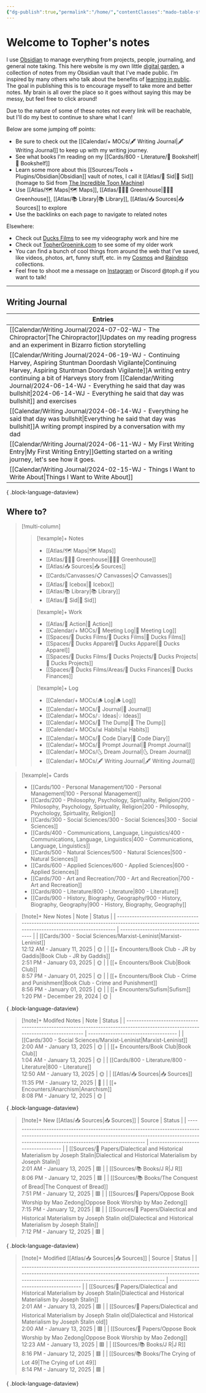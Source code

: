 ```yaml
---
{"dg-publish":true,"permalink":"/home/","contentClasses":"mado-table-stripe mado-table","tags":["gardenEntry"]}
---
```




# Welcome to Topher's notes

I use [Obsidian](https://obsidian.md/) to manage everything from projects, people, journaling, and general note taking. This here website is my own little [digital garden](https://maggieappleton.com/garden-history), a collection of notes from my Obsidian vault that I've made public. I’m inspired by many others who talk about the benefits of [learning in public](https://notes.nicolevanderhoeven.com/Learning+in+public). The goal in publishing this is to encourage myself to take more and better notes. My brain is all over the place so it goes without saying this may be messy, but feel free to click around! 

Due to the nature of some of these notes not every link will be reachable, but I'll do my best to continue to share what I can! 

Below are some jumping off points:

- Be sure to check out the [[Calendar/+ MOCs/🖋 Writing Journal\|🖋 Writing Journal]] to keep up with my writing journey. 
- See what books I'm reading on my [[Cards/800 - Literature/📗 Bookshelf\|📗 Bookshelf]]
- Learn some more about this [[Sources/Tools + Plugins/Obsidian\|Obsidian]] vault of notes, I call it [[Atlas/🧠 Sid\|🧠 Sid]] (homage to Sid from [The Incredible Toon Machine](https://www.youtube.com/watch?v=w6RD2s4TQAQ))
- Use [[Atlas/🗺 Maps\|🗺 Maps]], [[Atlas/👨🏻‍🌾 Greenhouse\|👨🏻‍🌾 Greenhouse]], [[Atlas/📚 Library\|📚 Library]], [[Atlas/📥 Sources\|📥 Sources]] to explore 
- Use the backlinks on each page to navigate to related notes

Elsewhere:
- Check out [Ducks Films](http://ducksfilms.com) to see my videography work and hire me
- Check out [TopherGroenink.com](http://tophergroenink.com) to see some of my older work
- You can find a bunch of cool things from around the web that I’ve saved, like videos, photos, art, funny stuff, etc. in my [Cosmos](https://www.cosmos.so/topher) and [Raindrop](https://raindrop.io/tophg) collections.
- Feel free to shoot me a message on [Instagram](https://www.instagram.com/toph.g/) or Discord @toph.g if you want to talk!

---

## Writing Journal

| Entries                                                                                                                                                                                                                                                                                                                      |
| ---------------------------------------------------------------------------------------------------------------------------------------------------------------------------------------------------------------------------------------------------------------------------------------------------------------------------- |
| [[Calendar/Writing Journal/2024-07-02-WJ - The Chiropractor\|The Chiropractor]]<span class=summary>Updates on my reading progress and an experiment in Bizarro fiction storytelling</span>                                                                                                                                |
| [[Calendar/Writing Journal/2024-06-19-WJ - Continuing Harvey, Aspiring Stuntman Doordash Vigilante\|Continuing Harvey, Aspiring Stuntman Doordash Vigilante]]<span class=summary>A writing entry continuing a bit of Harveys story from [[Calendar/Writing Journal/2024-06-14-WJ - Everything he said that day was bullshit\|2024-06-14-WJ - Everything he said that day was bullshit]] and exercises</span> |
| [[Calendar/Writing Journal/2024-06-14-WJ - Everything he said that day was bullshit\|Everything he said that day was bullshit]]<span class=summary>A writing prompt inspired by a conversation with my dad</span>                                                                                                         |
| [[Calendar/Writing Journal/2024-06-11-WJ - My First Writing Entry\|My First Writing Entry]]<span class=summary>Getting started on a writing journey, let's see how it goes.</span>                                                                                                                                        |
| [[Calendar/Writing Journal/2024-02-15-WJ - Things I Want to Write About\|Things I Want to Write About]]<span class=summary></span>                                                                                                                                                                                        |

{ .block-language-dataview}


## Where to?

> [!multi-column]
> > [!example]+ Notes
> > - [[Atlas/🗺 Maps\|🗺 Maps]]
> > - [[Atlas/👨🏻‍🌾 Greenhouse\|👨🏻‍🌾 Greenhouse]]
> > - [[Atlas/📥 Sources\|📥 Sources]]
> > - [[Cards/Canvasses/📋 Canvasses\|📋 Canvasses]]
> > - [[Atlas/🧊 Icebox\|🧊 Icebox]]
> > - [[Atlas/📚 Library\|📚 Library]]
> > - [[Atlas/🧠 Sid\|🧠 Sid]]
> 
> > [!example]+ Work
> > - [[Atlas/🏹 Action\|🏹 Action]]
> > - [[Calendar/+ MOCs/👥 Meeting Log\|👥 Meeting Log]]
> > - [[Spaces/🦆 Ducks Films/🦆 Ducks Films\|🦆 Ducks Films]]
> > - [[Spaces/🦆 Ducks Apparel/🦆 Ducks Apparel\|🦆 Ducks Apparel]]
> > - [[Spaces/🦆 Ducks Films/🌈 Ducks Projects/🌈 Ducks Projects\|🌈 Ducks Projects]]
> > - [[Spaces/🦆 Ducks Films/Areas/💸 Ducks Finances\|💸 Ducks Finances]]
> 
> > [!example]+ Log
> > - [[Calendar/+ MOCs/🪵 Log\|🪵 Log]]
> > - [[Calendar/+ MOCs/📓 Journal\|📓 Journal]]
> > - [[Calendar/+ MOCs/💡 Ideas\|💡 Ideas]]
> > - [[Calendar/+ MOCs/🔗 The Dump\|🔗 The Dump]]
> > - [[Calendar/+ MOCs/📊 Habits\|📊 Habits]]
> > - [[Calendar/+ MOCs/🧪 Code Diary\|🧪 Code Diary]]
> > - [[Calendar/+ MOCs/🎲 Prompt Journal\|🎲 Prompt Journal]]
> > - [[Calendar/+ MOCs/🌜 Dream Journal\|🌜 Dream Journal]]
> > - [[Calendar/+ MOCs/🖋 Writing Journal\|🖋 Writing Journal]]

> [!example]+ Cards
> - [[Cards/100 - Personal Management/100 - Personal Management\|100 - Personal Management]]
> - [[Cards/200 - Philosophy, Psychology, Spirtuality, Religion/200 - Philosophy, Psychology, Spirtuality, Religion\|200 - Philosophy, Psychology, Spirtuality, Religion]]
> - [[Cards/300 - Social Sciences/300 - Social Sciences\|300 - Social Sciences]]
> - [[Cards/400 - Communications, Language, Linguistics/400 - Communications, Language, Linguistics\|400 - Communications, Language, Linguistics]]
> - [[Cards/500 - Natural Sciences/500 - Natural Sciences\|500 - Natural Sciences]]
> - [[Cards/600 - Applied Sciences/600 - Applied Sciences\|600 - Applied Sciences]]
> - [[Cards/700 - Art and Recreation/700 - Art and Recreation\|700 - Art and Recreation]]
> - [[Cards/800 - Literature/800 - Literature\|800 - Literature]]
> - [[Cards/900 - History, Biography, Geography/900 - History, Biography, Geography\|900 - History, Biography, Geography]]

> [!note]+ New Notes
>  | Note                                                                                                                                            | Status                               |
> | ----------------------------------------------------------------------------------------------------------------------------------------------- | ------------------------------------ |
> | [[Cards/300 - Social Sciences/Marxist-Leninist\|Marxist-Leninist]]<br><span class='block'>12:12 AM - January 11, 2025</span>                 | <span class='center-block'>🌞</span> |
> | [[+ Encounters/Book Club - JR by Gaddis\|Book Club - JR by Gaddis]]<br><span class='block'>2:51 PM - January 03, 2025</span>                 | <span class='center-block'>🌞</span> |
> | [[+ Encounters/Book Club\|Book Club]]<br><span class='block'>8:57 PM - January 01, 2025</span>                                               | <span class='center-block'>🌞</span> |
> | [[+ Encounters/Book Club - Crime and Punishment\|Book Club - Crime and Punishment]]<br><span class='block'>8:56 PM - January 01, 2025</span> | <span class='center-block'>🌞</span> |
> | [[+ Encounters/Sufism\|Sufism]]<br><span class='block'>1:20 PM - December 29, 2024</span>                                                    | <span class='center-block'>🌞</span> |
> 
{ .block-language-dataview}

> [!note]+ Modifed Notes
>  | Note                                                                                                                           | Status                               |
> | ------------------------------------------------------------------------------------------------------------------------------ | ------------------------------------ |
> | [[Cards/300 - Social Sciences/Marxist-Leninist\|Marxist-Leninist]]<br><span class='block'>2:00 AM - January 13, 2025</span> | <span class='center-block'>🌞</span> |
> | [[+ Encounters/Book Club\|Book Club]]<br><span class='block'>1:04 AM - January 13, 2025</span>                              | <span class='center-block'>🌞</span> |
> | [[Cards/800 - Literature/800 - Literature\|800 - Literature]]<br><span class='block'>12:50 AM - January 13, 2025</span>     | <span class='center-block'>🌞</span> |
> | [[Atlas/📥 Sources\|📥 Sources]]<br><span class='block'>11:35 PM - January 12, 2025</span>                                  | <span class='center-block'>🌱</span> |
> | [[+ Encounters/Anarchism\|Anarchism]]<br><span class='block'>8:08 PM - January 12, 2025</span>                              | <span class='center-block'>🌞</span> |
> 
{ .block-language-dataview}


> [!note]+ New [[Atlas/📥 Sources\|📥 Sources]]
>  | Source                                                                                                                                                                                                 | Status                               |
> | ------------------------------------------------------------------------------------------------------------------------------------------------------------------------------------------------------ | ------------------------------------ |
> | [[Sources/📜 Papers/Dialectical and Historical Materialism by Joseph Stalin\|Dialectical and Historical Materialism by Joseph Stalin]]<br><span class='block'>2:01 AM - January 13, 2025</span>     | <span class='center-block'>🟥</span> |
> | [[Sources/📚 Books/J R\|J R]]<br><span class='block'>8:06 PM - January 12, 2025</span>                                                                                                              | <span class='center-block'>🟥</span> |
> | [[Sources/📚 Books/The Conquest of Bread\|The Conquest of Bread]]<br><span class='block'>7:51 PM - January 12, 2025</span>                                                                          | <span class='center-block'>🟥</span> |
> | [[Sources/📜 Papers/Oppose Book Worship by Mao Zedong\|Oppose Book Worship by Mao Zedong]]<br><span class='block'>7:15 PM - January 12, 2025</span>                                                 | <span class='center-block'>🟥</span> |
> | [[Sources/📜 Papers/Dialectical and Historical Materialism by Joseph Stalin old\|Dialectical and Historical Materialism by Joseph Stalin]]<br><span class='block'>7:12 PM - January 12, 2025</span> | <span class='center-block'>🟥</span> |
> 
{ .block-language-dataview}

> [!note]+ Modified [[Atlas/📥 Sources\|📥 Sources]]
>  | Source                                                                                                                                                                                                     | Status                               |
> | ---------------------------------------------------------------------------------------------------------------------------------------------------------------------------------------------------------- | ------------------------------------ |
> | [[Sources/📜 Papers/Dialectical and Historical Materialism by Joseph Stalin\|Dialectical and Historical Materialism by Joseph Stalin]]<br><span class='block'>2:01 AM - January 13, 2025</span>         | <span class='center-block'>🟥</span> |
> | [[Sources/📜 Papers/Dialectical and Historical Materialism by Joseph Stalin old\|Dialectical and Historical Materialism by Joseph Stalin old]]<br><span class='block'>2:00 AM - January 13, 2025</span> | <span class='center-block'>🟥</span> |
> | [[Sources/📜 Papers/Oppose Book Worship by Mao Zedong\|Oppose Book Worship by Mao Zedong]]<br><span class='block'>12:23 AM - January 13, 2025</span>                                                    | <span class='center-block'>🟥</span> |
> | [[Sources/📚 Books/J R\|J R]]<br><span class='block'>8:16 PM - January 12, 2025</span>                                                                                                                  | <span class='center-block'>🟥</span> |
> | [[Sources/📚 Books/The Crying of Lot 49\|The Crying of Lot 49]]<br><span class='block'>8:14 PM - January 12, 2025</span>                                                                                | <span class='center-block'>🟥</span> |
> 
{ .block-language-dataview}